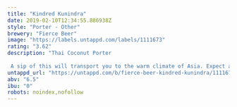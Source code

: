 ```yaml
---
title: "Kindred Kunindra"
date: 2019-02-10T12:34:55.886938Z
style: "Porter - Other"
brewery: "Fierce Beer"
image: "https://labels.untappd.com/labels/1111673"
rating: "3.62"
description: "Thai Coconut Porter  A sip of this will transport you to the warm climate of Asia. Expect a smooth mouthfeel and bold flavours in this robust porter. The cooling coconut, Kaffir Lime, spices and Cayenne heat will dance on your tongue like the Chinese Dragon. This is proper Fierce!"
untappd_url: "https://untappd.com/b/fierce-beer-kindred-kunindra/1111673"
abv: "6.5"
ibu: "0"
robots: noindex,nofollow
---
```

